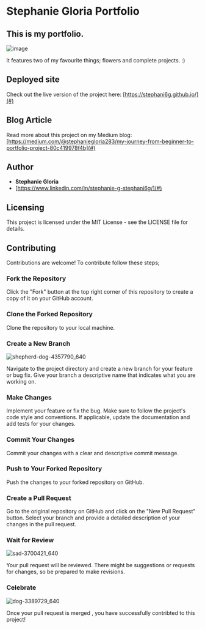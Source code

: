 # Stephanie Gloria Portfolio

## This is my portfolio. 
![image](https://github.com/user-attachments/assets/78b47b99-87c6-422b-a05a-c8ebf3de4abf)



It features two of my favourite things; flowers and complete projects. :) 
## Deployed site
Check out the live version of the project here: [https://stephani6g.github.io/](#)

## Blog Article
Read more about this project on my Medium blog: [https://medium.com/@stephaniegloria283/my-journey-from-beginner-to-portfolio-project-80c419978f4b](#)

## Author 
- **Stephanie Gloria**
- [https://www.linkedin.com/in/stephanie-g-stephani6g/](#)

## Licensing
This project is licensed under the MIT License - see the LICENSE file for details.

## Contributing
Contributions are welcome! To contribute follow these steps;
  ### Fork the Repository
   Click the "Fork" button at the top right corner of this repository to create a copy of it on your GitHub account.
  ### Clone the Forked Repository
   Clone the repository to your local machine.
  ### Create a New Branch
![shepherd-dog-4357790_640](https://github.com/user-attachments/assets/4417581a-5d2d-4d9b-8d38-420d2bbcd7fe)

Navigate to the project directory and create a new branch for your feature or bug fix.
Give your branch a descriptive name that indicates what you are working on.
   ### Make Changes
Implement your feature or fix the bug. Make sure to follow the project's code style and conventions. If applicable, update the documentation and add tests for your changes.
   ### Commit Your Changes
Commit your changes with a clear and descriptive commit message.
   ### Push to Your Forked Repository
Push the changes to your forked repository on GitHub.
   ### Create a Pull Request

Go to the original repository on GitHub and click on the "New Pull Request" button.
Select your branch and provide a detailed description of your changes in the pull request.
  ### Wait for Review
![sad-3700421_640](https://github.com/user-attachments/assets/c5b676e8-2605-4caf-a34c-62fb50438189)

Your pull request will be reviewed. There might be suggestions or requests for changes, so be prepared to make revisions.
  ### Celebrate 
![dog-3389729_640](https://github.com/user-attachments/assets/9c2b1ec7-c996-4b30-91cf-b84009bcbed8)


Once your pull request is merged , you have successfully contribted to this project!





  
